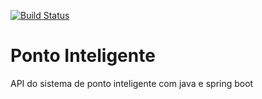 [![Build Status](https://travis-ci.org/afzaniboni/ponto-inteligente-api.svg?branch=master)](https://travis-ci.org/afzaniboni/ponto-inteligente-api)
# Ponto Inteligente
API do sistema de ponto inteligente com java e spring boot
